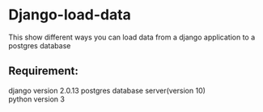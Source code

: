 # Django-load-data
This show different ways you can load data from a django application to a postgres database
## Requirement:  
django version 2.0.13 
postgres database server(version 10)   
python version 3
